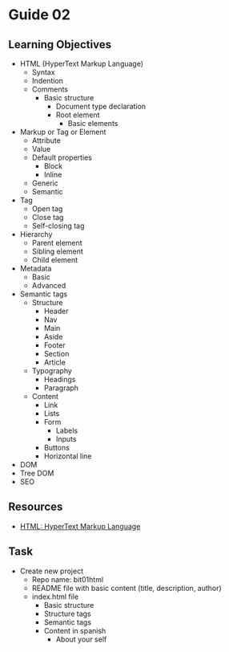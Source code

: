 # Guide 02
## Learning Objectives
* HTML (HyperText Markup Language)
  - Syntax
  - Indention
  - Comments
	* Basic structure
		- Document type declaration
		* Root element
			- Basic elements
* Markup or Tag or Element
	- Attribute
	- Value
	* Default properties
		- Block
		- Inline
  - Generic
  - Semantic
* Tag
	- Open tag
	- Close tag
	- Self-closing tag
* Hierarchy
	- Parent element
	- Sibling element
	- Child element
* Metadata
	- Basic
	- Advanced
* Semantic tags
	* Structure
		- Header
		- Nav
		- Main
		- Aside
		- Footer
		- Section
		- Article
	* Typography
		- Headings
		- Paragraph
	* Content
		- Link
		- Lists
		* Form
			- Labels
			- Inputs
		- Buttons
		- Horizontal line
* DOM
* Tree DOM
* SEO
## Resources
- [HTML: HyperText Markup Language](https://developer.mozilla.org/en-US/docs/Web/HTML)
## Task
* Create new project
	- Repo name: bit01html
	- README file with basic content (title, description, author)
	* index.html file
		- Basic structure
		- Structure tags
		- Semantic tags
		* Content in spanish
			- About your self
